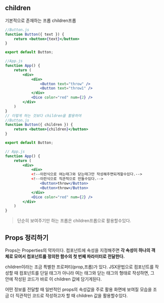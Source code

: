 ## children
기본적으로 존재하는 프롭
children프롭
```jsx
//Button.js
function Button({ text }) {
	return <button>{text}</button>
}

export default Button;

//App.js
function App() {
	return (
		<div>
			<div>
				<Button text="throw" />	
				<Button text="throw1" />	
			</div>
			<Dice color="red" num={2} />
		</div>
	)
}
// 이렇게 하는 것보다 children을 활용하여
//Button.js
function Button({ children }) {
	return <button>{children}</button>
}

export default Button;

// App.js
function App() {
	return (
		<div>
			<div>
			<!--이런식으로 여는태그와 닫는태그만 작성해주면되게할수있다.-->
			<!--이런식으로 직관적으로 만들수있다.-->
				<Button>throw</Button>
				<Button>throw</Button>	
			</div>
			<Dice color="red" num={2} />
		</div>
	)
}
```
> 단순히 보여주기만 하는 프롭은 children프롭으로 활용할수있다.

## Props 정리하기
Props는 Properties의 약자이다. 컴포넌트에 속성을 지정해주면 **각 속성이 하나의 객체로 모여서 컴포넌트를 정의한 함수의 첫 번째 파라미터로 전달한다.**

children이라는 조금 특별한 프로퍼티(prop,프롭)가 있다.
JSX문법으로 컴포넌트를 작성할 때 컴포넌트를 단일 태그가 아니라 여는 태그와 닫는 태그의 형태로 작성하면, 그 안에 작성된 코드가 바로 이 children 값에 담기게된다.

어떤 정보를 전달할 때 일반적인 props의 속성값을 주로 활용
화면에 보여질 모습을 조금 더 직관적인 코드로 작성하고자 할 때 children 값을 활용할수있다.